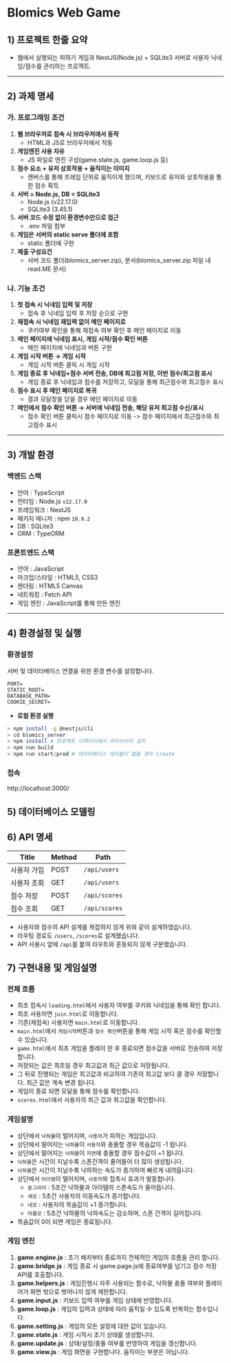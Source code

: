 # Blomics Web Game


## 1) 프로젝트 한줄 요약
- 웹에서 실행되는 피하기 게임과 NestJS(Node.js) + SQLite3 서버로 사용자 닉네임/점수를 관리하는 프로젝트.
---



## 2) 과제 명세
### 가. 프로그래밍 조건
1. **웹 브라우저로 접속 시 브라우저에서 동작**
    - HTML과 JS로 브라우저에서 작동
2. **게임엔진 사용 자유**
    - JS 파일로 엔진 구성(game.state.js, game.loop.js 등)
3. **점수 요소 + 유저 상호작용 + 움직이는 이미지**
    - 캔버스를 통해 프레임 단위로 움직이게 했으며, 키보드로 유저와 상호작용을 통한 점수 획득
4. **서버 = Node.js, DB = SQLite3**
    - Node.js (v22.17.0)
    - SQLite3 (3.45.1)
5. **서버 코드 수정 없이 환경변수만으로 접근**
    - .env 파일 첨부
6. **게임은 서버의 static serve 폴더에 포함**
    - static 폴더에 구현
7. **제출 구성요건**
    - 서버 코드 폴더(blomics_server.zip), 문서(blomics_server.zip 파일 내 read.ME 문서)

### 나. 기능 조건
1. **첫 접속 시 닉네임 입력 및 저장**
    - 접속 후 닉네임 입력 후 저장 순으로 구현
2. **재접속 시 닉네임 재입력 없이 메인 페이지로**
    - 쿠키여부 확인을 통해 재접속 여부 확인 후 메인 페이지로 이동
3. **메인 페이지에 닉네임 표시, 게임 시작/점수 확인 버튼**
    - 메인 페이지에 닉네임과 버튼 구현
4. **게임 시작 버튼 → 게임 시작**
    - 게임 시작 버튼 클릭 시 게임 시작
5. **게임 종료 후 닉네임+점수 서버 전송, DB에 최고점 저장, 이번 점수/최고점 표시**
    - 게임 종료 후 닉네임과 점수를 저장하고, 모달을 통해 최근점수와 최고점수 표시
5. **점수 표시 후 메인 페이지로 복귀**
    - 결과 모달창을 닫을 경우 메인 페이지로 이동
5. **메인에서 점수 확인 버튼 → 서버에 닉네임 전송, 해당 유저 최고점 수신/표시**
    - 점수 확인 버튼 클릭시 점수 페이지로 이동 -> 점수 페이지에서 최근점수와 최고점수 표시
---



## 3) 개발 환경
### 백엔드 스택
- 언어 : TypeScript
- 런타임 : Node.js `v22.17.0`
- 프레임워크 : NestJS
- 패키지 매니저 : npm `10.9.2`
- DB : SQLite3
- ORM : TypeORM
### 프론트엔드 스택
- 언어 : JavaScript
- 마크업/스타일 : HTML5, CSS3
- 렌더링 : HTML5 Canvas
- 네트워킹 : Fetch API
- 게임 엔진 : JavaScript를 통해 만든 엔진
---


## 4) 환경설정 및 실행

### 환경설정
서버 및 데이터베이스 연결을 위한 환경 변수를 설정합니다.

```dotenv
PORT=
STATIC_ROOT=
DATABASE_PATH=
COOKIE_SECRET=
```

- **로컬 환경 실행**

```bash
> npm install -g @nestjs/cli
> cd blomics_server
> npm install # 프로젝트 디렉터리에서 라이브러리 설치
> npm run build
> npm run start:prod # 데이터베이스 테이블이 없을 경우 Create
```

### 접속
http://localhost:3000/

## 5) 데이터베이스 모델링

## 6) API 명세
| Title | Method | Path |
| --- | --- | --- | 
| 사용자 가입 | POST | `/api/users` |
| 사용자 조회 | GET| `/api/users` |
| 점수 저장 | POST | `/api/scores` |
| 점수 조회 | GET | `/api/scores` |

- 사용자와 점수의 API 설계를 복잡하지 않게 위와 같이 설계하였습니다.
- 라우팅 경로도 `/users`, `/scores`로 설계했습니다.
- API 사용시 앞에 `/api`를 붙여 라우트와 혼동되지 않게 구분했습니다.


## 7) 구현내용 및 게임설명
### 전체 흐름
- 최초 접속시 `loading.html`에서 사용자 여부를 쿠키와 닉네임을 통해 확인 합니다.
- 최초 사용자면 `join.html`로 이동합니다.
- 기존(재접속) 사용자면 `main.html`로 이동합니다.
- `main.html`에서 `게임시작`버튼과 `점수 확인`버튼을 통해 게임 시작 혹은 점수를 확인할 수 있습니다.
- `game.html`에서 최초 게임을 플레이 한 후 종료되면 점수값을 서버로 전송하여 저장합니다.
- 저장되는 값은 최초일 경우 최고값과 최근 값으로 저장됩니다.
- 그 뒤로 진행되는 게임은 최고값과 비교하여 기존의 최고값 보다 클 경우 저장합니다. 최근 값은 계속 변경 됩니다.
- 게임이 종료 되면 모달을 통해 점수를 확인합니다.
- `scores.html`에서 사용자의 최근 값과 최고값을 확인합니다.

### 게임설명
- 상단에서 `낙하물`이 떨어지며, `사용자`가 피하는 게임입니다.
- 상단에서 떨어지는 `낙하물`이 `사용자`와 충돌할 경우 목숨값이 -1 됩니다.
- 상단에서 떨어지는 `낙하물`이 `지면`에 충돌할 경우 점수값이 +1 됩니다.
- `낙하물`은 시간이 지날수록 스폰간격이 줄어들어 더 많이 생성됩니다.
- `낙하물`은 시간이 지날수록 낙하하는 속도가 증가하여 빠르게 내려옵니다.
- 상단에서 `아이템`이 떨어지며, `사용자`와 접촉시 효과가 발동합니다.
    - `동그라미` : 5초간 낙하물과 아이템의 스폰속도가 줄어듭니다.
    - `세모` : 5초간 사용자의 이동속도가 증가합니다.
    - `네모` : 사용자의 목숨값이 +1 증가합니다.
    - `마름모` : 5초간 낙하물의 낙하속도는 감소하며, 스폰 간격이 길어집니다.
- 목숨값이 0이 되면 게임은 종료됩니다.

### 게임 엔진
1. **game.engine.js** : 초기 배치부터 종료까지 전체적인 게임의 흐름을 관리 합니다.
2. **game.bridge.js** : 게임 종료 시 game.page.js에 종료여부를 넘기고 점수 저장 API를 호출합니다.
3. **game.helpers.js** : 게임진행시 자주 사용되는 함수로, 낙하물 충돌 여부와 플레이어가 화면 밖으로 벗어나지 않게 제한합니다.
4. **game.input.js** : 키보드 입력 여부를 게임 상태에 반영합니다.
5. **game.loop.js** : 게임의 입력과 상태에 따라 움직일 수 있도록 반복하는 함수입니다.
6. **game.setting.js** : 게임의 모든 설정에 대한 값이 있습니다.
7. **game.state.js** : 게임 시작시 초기 상태를 생성합니다.
8. **game.update.js** : 상태/설정/충돌 여부를 반영하여 게임을 갱신합니다.
9. **game.view.js** : 게임 화면을 구현합니다. 움직이는 부분은 아닙니다.

